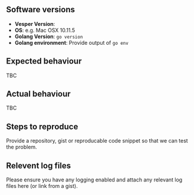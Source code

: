 ## Software versions

* **Vesper Version**:
* **OS**: e.g. Mac OSX 10.11.5
* **Golang Version**: `go version`
* **Golang environment**: Provide output of `go env`

## Expected behaviour

TBC

## Actual behaviour

TBC

## Steps to reproduce

Provide a repository, gist or reproducable code snippet so that we can test the problem.

## Relevent log files

Please ensure you have any logging enabled and attach any relevant log files here (or link from a gist).